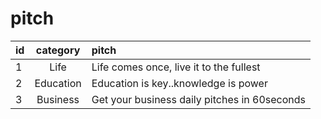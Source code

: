 # pitch

| id | category | pitch|
| :----------------| :-------------------:| :------------------|
| 1| Life | Life comes once, live it to the fullest  |
| 2| Education  | Education is key..knowledge is power |
| 3| Business  | Get your business daily pitches in 60seconds |
